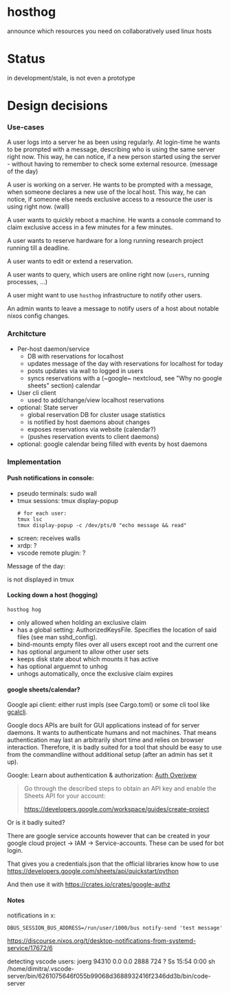 # hosthog
announce which resources you need on collaboratively used linux hosts

# Status

in development/stale, is not even a prototype

# Design decisions

### Use-cases

A user logs into a server he as been using regularly. 
At login-time he wants to be prompted with a message, describing who is using the same server right now. 
This way, he can notice, if a new person started using the server - without having to remember to check some external resource. 
(message of the day)

A user is working on a server. He wants to be prompted with a message, when someone declares a new use of the local host. 
This way, he can notice, if someone else needs exclusive access to a resource the user is using right now. 
(wall)

A user wants to quickly reboot a machine. He wants a console command to claim exclusive access in a few minutes for a few minutes. 

A user wants to reserve hardware for a long running research project running till a deadline. 

A user wants to edit or extend a reservation.

A user wants to query, which users are online right now (`users`, running processes, ...)

A user might want to use `hosthog` infrastructure to notify other users.

An admin wants to leave a message to notify users of a host about notable nixos config changes. 

### Architcture

- Per-host daemon/service
  - DB with reservations for localhost
  - updates message of the day with reservations for localhost for today
  - posts updates via wall to logged in users
  - syncs reservations with a (~google~ nextcloud, see "Why no google sheets" section) calendar
- User cli client
  - used to add/change/view localhost reservations
- optional: State server
  - global reservation DB for cluster usage statistics
  - is notified by host daemons about changes
  - exposes reservations via website (calendar?)
  - (pushes reservation events to client daemons)
- optional: google calendar being filled with events by host daemons


### Implementation

#### Push notifications in console: 

- pseudo terminals: sudo wall
- tmux sessions: tmux display-popup  
  ```
  # for each user:
  tmux lsc
  tmux display-popup -c /dev/pts/0 "echo message && read"
  ```
- screen: receives walls
- xrdp: ?
- vscode remote plugin: ?

Message of the day:

is not displayed in tmux


#### Locking down a host (hogging)

`hosthog hog`

- only allowed when holding an exclusive claim
- has a global setting: AuthorizedKeysFile. Specifies the location of said files (see man sshd\_config).
- bind-mounts empty files over all users except root and the current one
- has optional argument to allow other user sets
- keeps disk state about which mounts it has active
- has optional arguemnt to unhog
- unhogs automatically, once the exclusive claim expires


#### google sheets/calendar?

Google api client: either rust impls (see Cargo.toml) or some cli tool like [gcalcli](https://github.com/insanum/gcalcli).

Google docs APIs are built for GUI applications instead of for server daemons. 
It wants to authenticate humans and not machines. 
That means authentication may last an arbitrarily short time and relies on browser interaction.
Therefore, it is badly suited for a tool that should be easy to use from the commandline without additional setup (after an admin has set it up). 

Google: Learn about authentication & authorization: [Auth Overivew](https://developers.google.com/workspace/guides/auth-overview)

> Go through the described steps to obtain an API key and enable the Sheets API for your account:
> 
> https://developers.google.com/workspace/guides/create-project

Or is it badly suited?

There are google service accounts however that can be created in your google cloud project -> IAM -> Service-accounts.
These can be used for bot login.

That gives you a credentials.json that the official libraries know how to use https://developers.google.com/sheets/api/quickstart/python

And then use it with https://crates.io/crates/google-authz

#### Notes

notifications in x:

`DBUS_SESSION_BUS_ADDRESS=/run/user/1000/bus notify-send 'test message'`

https://discourse.nixos.org/t/desktop-notifications-from-systemd-service/17672/6

detecting vscode users: 
joerg      94310  0.0  0.0   2888   724 ?        Ss   15:54   0:00 sh /home/dimitra/.vscode-server/bin/6261075646f055b99068d3688932416f2346dd3b/bin/code-server
